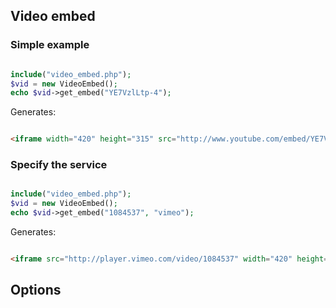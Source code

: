 ## Video embed

### Simple example

```php

include("video_embed.php");
$vid = new VideoEmbed();
echo $vid->get_embed("YE7VzlLtp-4");

```
Generates:

```html

<iframe width="420" height="315" src="http://www.youtube.com/embed/YE7VzlLtp-4?rel=0" frameborder="0" allowfullscreen></iframe>

```

### Specify the service

```php

include("video_embed.php");
$vid = new VideoEmbed();
echo $vid->get_embed("1084537", "vimeo");

```
Generates:

```html

<iframe src="http://player.vimeo.com/video/1084537" width="420" height="315" frameborder="0" allowFullScreen></iframe>

```

## Options





